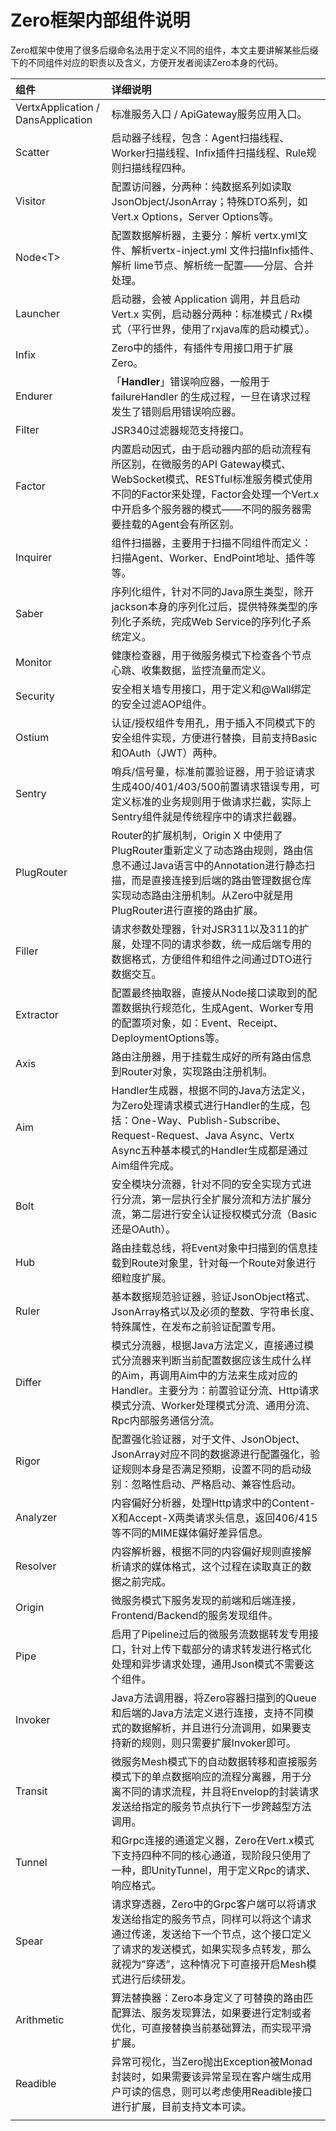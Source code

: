 # Zero框架内部组件说明

Zero框架中使用了很多后缀命名法用于定义不同的组件，本文主要讲解某些后缀下的不同组件对应的职责以及含义，方便开发者阅读Zero本身的代码。

| 组件 | 详细说明 |
| :--- | :--- |
| VertxApplication / DansApplication | 标准服务入口 / ApiGateway服务应用入口。 |
| Scatter | 启动器子线程，包含：Agent扫描线程、Worker扫描线程、Infix插件扫描线程、Rule规则扫描线程四种。 |
| Visitor | 配置访问器，分两种：纯数据系列如读取JsonObject/JsonArray；特殊DTO系列，如Vert.x Options，Server Options等。 |
| Node&lt;T&gt; | 配置数据解析器，主要分：解析 vertx.yml文件、解析vertx-inject.yml 文件扫描Infix插件、解析 lime节点、解析统一配置——分层、合并处理。 |
| Launcher | 启动器，会被 Application 调用，并且启动 Vert.x 实例，启动器分两种：标准模式 / Rx模式（平行世界，使用了rxjava库的启动模式）。 |
| Infix | Zero中的插件，有插件专用接口用于扩展Zero。 |
| Endurer | 「**Handler**」错误响应器，一般用于 failureHandler 的生成过程，一旦在请求过程发生了错则启用错误响应器。 |
| Filter | JSR340过滤器规范支持接口。 |
| Factor | 内置启动因式，由于启动器内部的启动流程有所区别，在微服务的API Gateway模式、WebSocket模式、RESTful标准服务模式使用不同的Factor来处理，Factor会处理一个Vert.x中开启多个服务器的模式——不同的服务器需要挂载的Agent会有所区别。 |
| Inquirer | 组件扫描器，主要用于扫描不同组件而定义：扫描Agent、Worker、EndPoint地址、插件等等。 |
| Saber | 序列化组件，针对不同的Java原生类型，除开jackson本身的序列化过后，提供特殊类型的序列化子系统，完成Web Service的序列化子系统定义。 |
| Monitor | 健康检查器，用于微服务模式下检查各个节点心跳、收集数据，监控流量而定义。 |
| Security | 安全相关墙专用接口，用于定义和@Wall绑定的安全过滤AOP组件。 |
| Ostium | 认证/授权组件专用孔，用于插入不同模式下的安全组件实现，方便进行替换，目前支持Basic和OAuth（JWT）两种。 |
| Sentry | 哨兵/信号量，标准前置验证器，用于验证请求生成400/401/403/500前置请求错误专用，可定义标准的业务规则用于做请求拦截，实际上Sentry组件就是传统程序中的请求拦截器。 |
| PlugRouter | Router的扩展机制，Origin X 中使用了PlugRouter重新定义了动态路由规则，路由信息不通过Java语言中的Annotation进行静态扫描，而是直接连接到后端的路由管理数据仓库实现动态路由注册机制。从Zero中就是用PlugRouter进行直接的路由扩展。 |
| Filler | 请求参数处理器，针对JSR311以及311的扩展，处理不同的请求参数，统一成后端专用的数据格式，方便组件和组件之间通过DTO进行数据交互。 |
| Extractor | 配置最终抽取器，直接从Node接口读取到的配置数据执行规范化，生成Agent、Worker专用的配置项对象，如：Event、Receipt、DeploymentOptions等。 |
| Axis | 路由注册器，用于挂载生成好的所有路由信息到Router对象，实现路由注册机制。 |
| Aim | Handler生成器，根据不同的Java方法定义，为Zero处理请求模式进行Handler的生成，包括：One-Way、Publish-Subscribe、Request-Request、Java Async、Vertx Async五种基本模式的Handler生成都是通过Aim组件完成。 |
| Bolt | 安全模块分流器，针对不同的安全实现方式进行分流，第一层执行全扩展分流和方法扩展分流，第二层进行安全认证授权模式分流（Basic还是OAuth）。 |
| Hub | 路由挂载总线，将Event对象中扫描到的信息挂载到Route对象里，针对每一个Route对象进行细粒度扩展。 |
| Ruler | 基本数据规范验证器，验证JsonObject格式、JsonArray格式以及必须的整数、字符串长度、特殊属性，在发布之前验证配置专用。 |
| Differ | 模式分流器，根据Java方法定义，直接通过模式分流器来判断当前配置数据应该生成什么样的Aim，再调用Aim中的方法来生成对应的Handler。主要分为：前置验证分流、Http请求模式分流、Worker处理模式分流、通用分流、Rpc内部服务通信分流。 |
| Rigor | 配置强化验证器，对于文件、JsonObject、JsonArray对应不同的数据源进行配置强化，验证规则本身是否满足预期，设置不同的启动级别：忽略性启动、严格启动、兼容性启动。 |
| Analyzer | 内容偏好分析器，处理Http请求中的Content-X和Accept-X两类请求头信息，返回406/415等不同的MIME媒体偏好差异信息。 |
| Resolver | 内容解析器，根据不同的内容偏好规则直接解析请求的媒体格式，这个过程在读取真正的数据之前完成。 |
| Origin | 微服务模式下服务发现的前端和后端连接，Frontend/Backend的服务发现组件。 |
| Pipe | 启用了Pipeline过后的微服务流数据转发专用接口，针对上传下载部分的请求转发进行格式化处理和异步请求处理，通用Json模式不需要这个组件。 |
| Invoker | Java方法调用器，将Zero容器扫描到的Queue和后端的Java方法定义进行连接，支持不同模式的数据解析，并且进行分流调用，如果要支持新的规则，则只需要扩展Invoker即可。 |
| Transit | 微服务Mesh模式下的自动数据转移和直接服务模式下的单点数据响应的流程分离器，用于分离不同的请求流程，并且将Envelop的封装请求发送给指定的服务节点执行下一步跨越型方法调用。 |
| Tunnel | 和Grpc连接的通道定义器，Zero在Vert.x模式下支持四种不同的核心通道，现阶段只使用了一种，即UnityTunnel，用于定义Rpc的请求、响应格式。 |
| Spear | 请求穿透器，Zero中的Grpc客户端可以将请求发送给指定的服务节点，同样可以将这个请求通过传递，发送给下一个节点，这个接口定义了请求的发送模式，如果实现多点转发，那么就视为”穿透”，这种情况下可直接开启Mesh模式进行后续研发。 |
| Arithmetic | 算法替换器：Zero本身定义了可替换的路由匹配算法、服务发现算法，如果要进行定制或者优化，可直接替换当前基础算法，而实现平滑扩展。 |
| Readible | 异常可视化，当Zero抛出Exception被Monad封装时，如果需要该异常呈现在客户端生成用户可读的信息，则可以考虑使用Readible接口进行扩展，目前支持文本可读。 |
|  |  |



